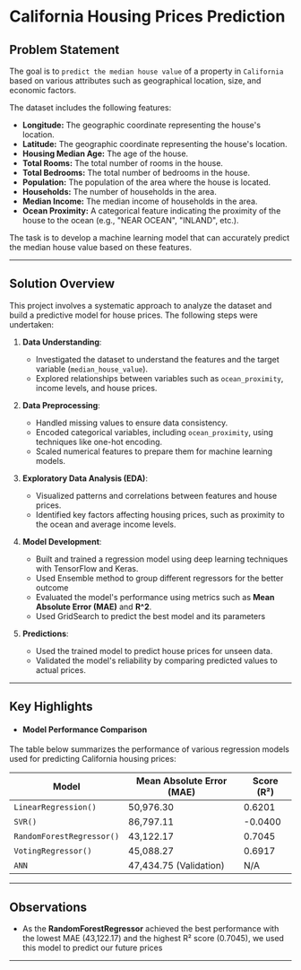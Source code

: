 # California Housing Prices Prediction

## Problem Statement

The goal is to `predict the median house value` of a property in `California` based on various attributes such as geographical location, size, and economic factors.

The dataset includes the following features:
- **Longitude:** The geographic coordinate representing the house's location.
- **Latitude:** The geographic coordinate representing the house's location.
- **Housing Median Age:** The age of the house.
- **Total Rooms:** The total number of rooms in the house.
- **Total Bedrooms:** The total number of bedrooms in the house.
- **Population:** The population of the area where the house is located.
- **Households:** The number of households in the area.
- **Median Income:** The median income of households in the area.
- **Ocean Proximity:** A categorical feature indicating the proximity of the house to the ocean (e.g., "NEAR OCEAN", "INLAND", etc.).

The task is to develop a machine learning model that can accurately predict the median house value based on these features.

---

## Solution Overview

This project involves a systematic approach to analyze the dataset and build a predictive model for house prices. The following steps were undertaken:

1. **Data Understanding**: 
   - Investigated the dataset to understand the features and the target variable (`median_house_value`).
   - Explored relationships between variables such as `ocean_proximity`, income levels, and house prices.

2. **Data Preprocessing**:
   - Handled missing values to ensure data consistency.
   - Encoded categorical variables, including `ocean_proximity`, using techniques like one-hot encoding.
   - Scaled numerical features to prepare them for machine learning models.

3. **Exploratory Data Analysis (EDA)**:
   - Visualized patterns and correlations between features and house prices.
   - Identified key factors affecting housing prices, such as proximity to the ocean and average income levels.

4. **Model Development**:
   - Built and trained a regression model using deep learning techniques with TensorFlow and Keras.
   - Used Ensemble method to group different regressors for the better outcome
   - Evaluated the model's performance using metrics such as **Mean Absolute Error (MAE)** and **R^2**.
   - Used GridSearch to predict the best model and its parameters
5. **Predictions**:
   - Used the trained model to predict house prices for unseen data.
   - Validated the model's reliability by comparing predicted values to actual prices.

---

## Key Highlights
- #### Model Performance Comparison

The table below summarizes the performance of various regression models used for predicting California housing prices:

| Model                         | Mean Absolute Error (MAE) | Score (R²)      |
|-------------------------------|---------------------------|-----------------|
| `LinearRegression()`          | 50,976.30                | 0.6201          |
| `SVR()`                       | 86,797.11                | -0.0400         |
| `RandomForestRegressor()`     | 43,122.17                | 0.7045          |
| `VotingRegressor()`           | 45,088.27                | 0.6917          |
| `ANN`                         | 47,434.75 (Validation)   | N/A             |

---

## Observations
- As the **RandomForestRegressor** achieved the best performance with the lowest MAE (43,122.17) and the highest R² score (0.7045), we used this model to predict our future prices

---


